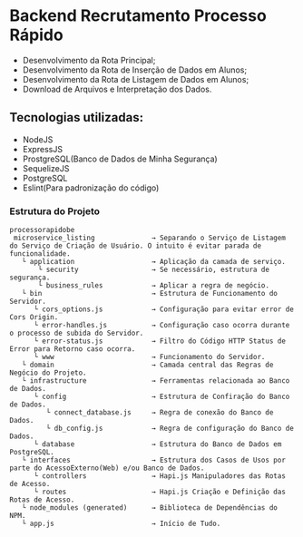 # Backend Recrutamento Processo Rápido

- Desenvolvimento da Rota Principal;
- Desenvolvimento da Rota de Inserção de Dados em Alunos;
- Desenvolvimento da Rota de Listagem de Dados em Alunos;
- Download de Arquivos e Interpretação dos Dados.

## Tecnologias utilizadas:

- NodeJS
- ExpressJS
- ProstgreSQL(Banco de Dados de Minha Segurança)
- SequelizeJS
- PostgreSQL
- Eslint(Para padronização do código)

### Estrutura do Projeto

```
processorapidobe 
 microservice_listing              → Separando o Serviço de Listagem do Serviço de Criação de Usuário. O intuito é evitar parada de funcionalidade.
   └ application                   → Aplicação da camada de serviço.
       └ security                  → Se necessário, estrutura de segurança.
       └ business_rules            → Aplicar a regra de negócio.
   └ bin                           → Estrutura de Funcionamento do Servidor.
      └ cors_options.js            → Configuração para evitar error de Cors Origin.
      └ error-handles.js           → Configuração caso ocorra durante o processo de subida do Servidor.
      └ error-status.js            → Filtro do Código HTTP Status de Error para Retorno caso ocorra. 
      └ www                        → Funcionamento do Servidor.                    
   └ domain                        → Camada central das Regras de Negócio do Projeto. 
   └ infrastructure                → Ferramentas relacionada ao Banco de Dados.
      └ config                     → Estrutura de Confiração do Banco de Dados.
         └ connect_database.js     → Regra de conexão do Banco de Dados.
         └ db_config.js            → Regra de configuração do Banco de Dados.
      └ database                   → Estrutura do Banco de Dados em PostgreSQL.
   └ interfaces                    → Estrutura dos Casos de Usos por parte do AcessoExterno(Web) e/ou Banco de Dados.
      └ controllers                → Hapi.js Manipuladores das Rotas de Acesso.
      └ routes                     → Hapi.js Criação e Definição das Rotas de Acesso.
   └ node_modules (generated)      → Biblioteca de Dependências do NPM.
   └ app.js                        → Início de Tudo. 
```